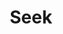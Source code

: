 ---
title: Seek
dateMonthYear: April 2024
description: bringing spotlight search to linux (wip)
type: page
topic: project
link: "https://github.com/kashyab12/seek"
image: "./imgs/seek.png"
---